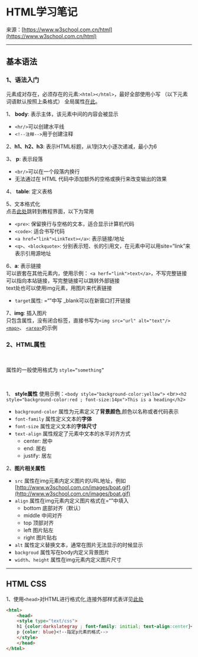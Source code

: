 # HTML学习笔记

来源：[https://www.w3school.com.cn/html](https://www.w3school.com.cn/html)
***
## 基本语法
### 1、语法入门
元素成对存在，必须存在的元素:`<html></html>`，最好全部使用小写
（以下元素词语默认按照上条格式）
全局属性[在此](https://www.w3school.com.cn/tags/index.asp)。

1、 **body**: 表示主体，该元素中间的内容会被显示
- `<hr/>`可以创建水平线
- `<!--注释-->`用于创建注释
  

2、**h1、h2、h3**: 表示HTML标题，从1到3大小逐次递减，最小为6
  

3、 **p**: 表示段落
- `<br/>`可以在一个段落内换行
- 无法通过在 HTML 代码中添加额外的空格或换行来改变输出的效果
  

4、 **table**: 定义表格
  

5、文本格式化  
点击[此处](https://www.w3school.com.cn/html/html_formatting.asp)跳转到教程界面，以下为常用
- `<pre>`: 保留换行与空格的文本，适合显示计算机代码
- `<code>`: 适合书写代码
- `<a href="link">LinkText></a>`: 表示链接/地址
- `<q>`、`<blockquote>`: 分别表示短、长的引用文，在元素中可以用site=“link”来表示引用源地址
  

6、**a**: 表示链接  
可以嵌套在其他元素内，使用示例：
`<a herf="link">text</a>`，不写完整链接可以指向本站链接，写完整链接可以跳转外部链接<br/>text处也可以使用img元素，用图片来代表链接
- `target`属性: =“”中写 _blank可以在新窗口打开链接
  

7、**img**: 插入图片<br>
只包含属性，没有闭合标签，直接书写为`<img src="url" alt="text"/>`  
[`<map>`](https://www.w3school.com.cn/tags/tag_map.asp)、
[`<area>`](https://www.w3school.com.cn/tags/tag_area.asp)的示例


### 2、HTML属性
<br>

属性的一般使用格式为 `style=“something”`

<br>

1、 **style属性**
使用示例：`<body style="background-color:yellow">`
<br\>`<h2 style="background-color:red ; font-size:14px">This is a heading</h2>`

- `background-color` 属性为元素定义了**背景颜色**,颜色以名称或者代码表示
- `font-family` 属性定义文本的**字体**
- `font-size` 属性定义文本的**字体尺寸**
- `text-align` 属性规定了元素中文本的水平对齐方式
  - center: 居中
  - end: 居右
  - justify: 居左
  
2、**图片相关属性**
- `src` 属性在img元素内定义图片的URL地址，例如[http://www.w3school.com.cn/images/boat.gif](http://www.w3school.com.cn/images/boat.gif)
- `align` 属性在img元素内定义图片格式在=“”中填入
  - bottom 底部对齐（默认）
  - middle 中间对齐
  - top 顶部对齐
  - left 图片贴左
  - right 图片贴右
- `alt` 属性定义替换文本，通常在图片无法显示的时候显示
- `backgroud` 属性写在body内定义背景图片
- `width`、`height` 属性在img元素内定义图片尺寸


***
## HTML CSS
1、使用`<head>`对HTML进行格式化,连接外部样式表详见[此处](https://www.w3school.com.cn/html/html_css.asp)
```html
<html>
    <head>
    <style type="text/css">
    h1 {color:darkslategray ; font-family: initial; text-align:center}<!--指定h1元素的格式-->
    p {color: blue}<!--指定p元素的格式-->
    </style>
    </head>
</html>
```
